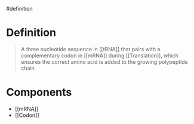 #definition
# Definition
> A three nucleotide sequence in [[tRNA]] that pairs with a complementary codon in [[mRNA]] during [[Translation]], which ensures the correct amino acid is added to the growing polypeptide chain
# Components
- [[mRNA]]
- [[Codon]]